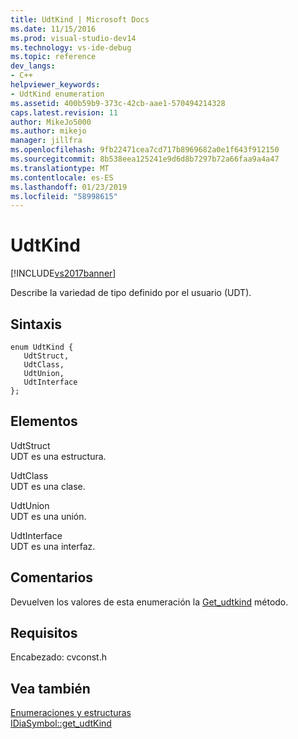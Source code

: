 ```yaml
---
title: UdtKind | Microsoft Docs
ms.date: 11/15/2016
ms.prod: visual-studio-dev14
ms.technology: vs-ide-debug
ms.topic: reference
dev_langs:
- C++
helpviewer_keywords:
- UdtKind enumeration
ms.assetid: 400b59b9-373c-42cb-aae1-570494214328
caps.latest.revision: 11
author: MikeJo5000
ms.author: mikejo
manager: jillfra
ms.openlocfilehash: 9fb22471cea7cd717b8969682a0e1f643f912150
ms.sourcegitcommit: 8b538eea125241e9d6d8b7297b72a66faa9a4a47
ms.translationtype: MT
ms.contentlocale: es-ES
ms.lasthandoff: 01/23/2019
ms.locfileid: "58998615"
---
```

# <a name="udtkind"></a>UdtKind
[!INCLUDE[vs2017banner](../../includes/vs2017banner.md)]

Describe la variedad de tipo definido por el usuario (UDT).  
  
## <a name="syntax"></a>Sintaxis  
  
```cpp#  
enum UdtKind {   
   UdtStruct,  
   UdtClass,  
   UdtUnion,  
   UdtInterface  
};  
```  
  
## <a name="elements"></a>Elementos  
 UdtStruct  
 UDT es una estructura.  
  
 UdtClass  
 UDT es una clase.  
  
 UdtUnion  
 UDT es una unión.  
  
 UdtInterface  
 UDT es una interfaz.  
  
## <a name="remarks"></a>Comentarios  
 Devuelven los valores de esta enumeración la [Get_udtkind](../../debugger/debug-interface-access/idiasymbol-get-udtkind.md) método.  
  
## <a name="requirements"></a>Requisitos  
 Encabezado: cvconst.h  
  
## <a name="see-also"></a>Vea también  
 [Enumeraciones y estructuras](../../debugger/debug-interface-access/enumerations-and-structures.md)   
 [IDiaSymbol::get_udtKind](../../debugger/debug-interface-access/idiasymbol-get-udtkind.md)
